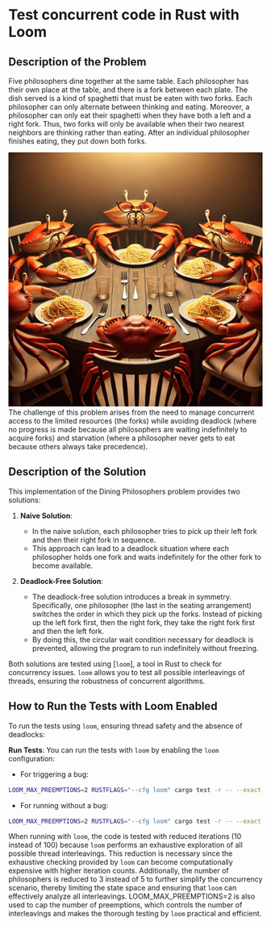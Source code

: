 # Test concurrent code in Rust with Loom

## Description of the Problem

Five philosophers dine together at the same table. Each philosopher has their own place at the table, and there is a fork between each plate. The dish served is a kind of spaghetti that must be eaten with two forks.
Each philosopher can only alternate between thinking and eating. Moreover, a philosopher can only eat their spaghetti when they have both a left and a right fork. Thus, two forks will only be available when their two nearest neighbors are thinking rather than eating. After an individual philosopher finishes eating, they put down both forks.

![Description](./assets/description.webp)
The challenge of this problem arises from the need to manage concurrent access to the limited resources (the forks) while avoiding deadlock (where no progress is made because all philosophers are waiting indefinitely to acquire forks) and starvation (where a philosopher never gets to eat because others always take precedence).

## Description of the Solution

This implementation of the Dining Philosophers problem provides two solutions:

1. **Naive Solution**:
   - In the naive solution, each philosopher tries to pick up their left fork and then their right fork in sequence.
   - This approach can lead to a deadlock situation where each philosopher holds one fork and waits indefinitely for the other fork to become available.

2. **Deadlock-Free Solution**:
   - The deadlock-free solution introduces a break in symmetry. Specifically, one philosopher (the last in the seating arrangement) switches the order in which they pick up the forks. Instead of picking up the left fork first, then the right fork, they take the right fork first and then the left fork.
   - By doing this, the circular wait condition necessary for deadlock is prevented, allowing the program to run indefinitely without freezing.

Both solutions are tested using [`loom`], a tool in Rust to check for concurrency issues. `loom` allows you to test all possible interleavings of threads, ensuring the robustness of concurrent algorithms.

## How to Run the Tests with Loom Enabled

To run the tests using `loom`, ensuring thread safety and the absence of deadlocks:

**Run Tests**:
You can run the tests with `loom` by enabling the `loom` configuration:
 - For triggering a bug:
```bash
LOOM_MAX_PREEMPTIONS=2 RUSTFLAGS="--cfg loom" cargo test -r -- --exact trigger_deadlock_with_loom --nocapture
```
- For running without a bug:
```bash
LOOM_MAX_PREEMPTIONS=2 RUSTFLAGS="--cfg loom" cargo test -r -- --exact run_correct_solution_with_loom --nocapture
```

When running with `loom`, the code is tested with reduced iterations (10 instead of 100) because `loom` performs an exhaustive exploration of all possible thread interleavings. This reduction is necessary since the exhaustive checking provided by `loom` can become computationally expensive with higher iteration counts.
Additionally, the number of philosophers is reduced to 3 instead of 5 to further simplify the concurrency scenario, thereby limiting the state space and ensuring that `loom` can effectively analyze all interleavings. LOOM_MAX_PREEMPTIONS=2 is also used to cap the number of preemptions, which controls the number of interleavings and makes the thorough testing by `loom` practical and efficient.
